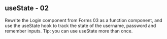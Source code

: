 ## useState - 02

Rewrite the Login component from Forms 03 as a function component, and use the useState hook to track the state of the username, password and remember inputs. Tip: you can use useState more than once.
